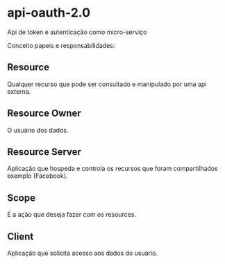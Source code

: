 # api-oauth-2.0
Api de token e autenticação como micro-serviço

Conceito papeis e responsabilidades:

## Resource
Qualquer recurso que pode ser consultado e manipulado por uma api externa.

## Resource Owner 
O usuário dos dados. 

## Resource Server 
Aplicação que hospeda e controla os recursos que foram compartilhados exemplo (Facebook). 

## Scope
É a ação que deseja fazer com os resources.

## Client 
Aplicação que solicita acesso aos dados do usuário. 
